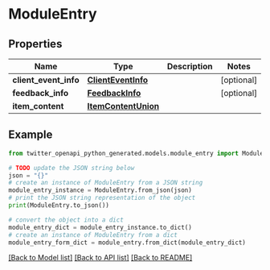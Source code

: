# ModuleEntry


## Properties

Name | Type | Description | Notes
------------ | ------------- | ------------- | -------------
**client_event_info** | [**ClientEventInfo**](ClientEventInfo.md) |  | [optional] 
**feedback_info** | [**FeedbackInfo**](FeedbackInfo.md) |  | [optional] 
**item_content** | [**ItemContentUnion**](ItemContentUnion.md) |  | 

## Example

```python
from twitter_openapi_python_generated.models.module_entry import ModuleEntry

# TODO update the JSON string below
json = "{}"
# create an instance of ModuleEntry from a JSON string
module_entry_instance = ModuleEntry.from_json(json)
# print the JSON string representation of the object
print(ModuleEntry.to_json())

# convert the object into a dict
module_entry_dict = module_entry_instance.to_dict()
# create an instance of ModuleEntry from a dict
module_entry_form_dict = module_entry.from_dict(module_entry_dict)
```
[[Back to Model list]](../README.md#documentation-for-models) [[Back to API list]](../README.md#documentation-for-api-endpoints) [[Back to README]](../README.md)


